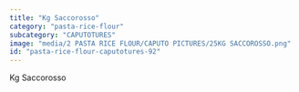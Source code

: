 ```yaml
---
title: "Kg Saccorosso"
category: "pasta-rice-flour"
subcategory: "CAPUTOTURES"
image: "media/2 PASTA RICE FLOUR/CAPUTO PICTURES/25KG SACCOROSSO.png"
id: "pasta-rice-flour-caputotures-92"
---
```


Kg Saccorosso

